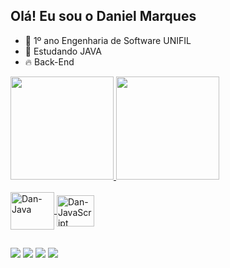 ## Olá! Eu sou o Daniel Marques

- 🔭 1º ano Engenharia de Software UNIFIL
- 🌱 Estudando JAVA 
- 🔥 Back-End

<div>
  <a href="https://github.com/mDanielSE">
  <img height="165em" src="https://github-readme-stats.vercel.app/api?username=1DanielMarques&show_icons=true&theme=chartreuse-dark&include_all_commits=true&count_private=true"/>
  <img height="165em" src="https://github-readme-stats.vercel.app/api/top-langs/?username=mDanielSE&layout=compact&langs_count=168&theme=chartreuse-dark"/>

</div>

<div style="display: inline_block"><br>
  <img align="center" alt="Dan-Java" height="60" width="70" src="https://cdn.jsdelivr.net/gh/devicons/devicon/icons/java/java-original-wordmark.svg"/>
  <img align="center" alt="Dan-JavaScript" height="50" width="60" src="https://cdn.jsdelivr.net/gh/devicons/devicon/icons/javascript/javascript-original.svg" />
</div>

##

<div>
  <a href="https://www.instagram.com/mdaniel.se/"><img src="https://img.shields.io/badge/Instagram-E4405F?style=for-the-badge&logo=instagram&logoColor=white" target="_blank"></a>
 <a href="https://www.linkedin.com/in/daniel-marques-68a22b23b/"><img src="https://img.shields.io/badge/LinkedIn-0077B5?style=for-the-badge&logo=linkedin&logoColor=white" target="_blank"></a>
  <img src="https://img.shields.io/badge/Jira-0052CC?style=for-the-badge&logo=Jira&logoColor=white">
  <img src="https://img.shields.io/badge/Discord-7289DA?style=for-the-badge&logo=discord&logoColor=white">

</div>
